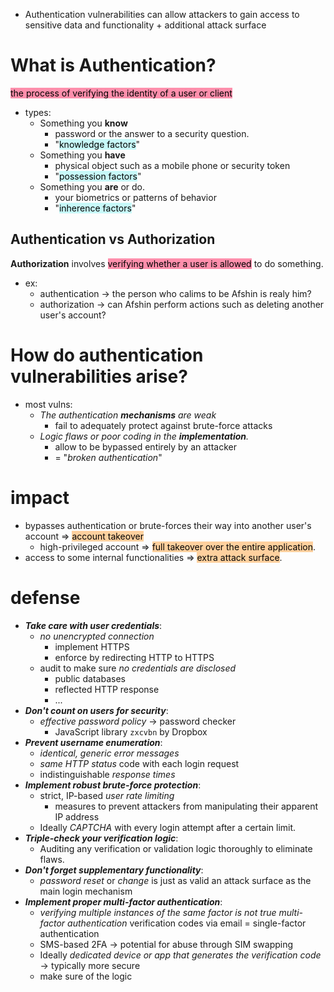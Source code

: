 - Authentication vulnerabilities can allow attackers to gain access to sensitive data and functionality + additional attack surface 

# What is Authentication?

<mark style="background: #FF5582A6;">the process of verifying the identity of a user or client</mark>

- types:
  - Something you **know**
    - password or the answer to a security question.
    - "<mark style="background: #ABF7F7A6;">knowledge factors</mark>"
  - Something you **have**
    - physical object such as a mobile phone or security token
    - "<mark style="background: #ABF7F7A6;">possession factors</mark>"
  - Something you **are** or do. 
    - your biometrics or patterns of behavior 
    - "<mark style="background: #ABF7F7A6;">inherence factors</mark>"
## Authentication vs Authorization

**Authorization** involves <mark style="background: #FF5582A6;">verifying whether a user is allowed</mark> to do something.
- ex:
  - authentication -> the person who calims to be Afshin is realy him?
  - authorization -> can Afshin perform actions such as deleting another user's account?

# How do authentication vulnerabilities arise?

- most vulns:
  - *The authentication **mechanisms** are weak*
    - fail to adequately protect against brute-force attacks
  - *Logic flaws or poor coding in the **implementation**.*
    - allow to be bypassed entirely by an attacker
    - = "_broken authentication_"
# impact

- bypasses authentication or brute-forces their way into another user's account => <mark style="background: #FFB86CA6;">account takeover</mark>
  - high-privileged account => <mark style="background: #FFB86CA6;">full takeover over the entire application</mark>.
- access to some internal functionalities => <mark style="background: #FFB86CA6;">extra attack surface</mark>.

# defense

- ***Take care with user credentials***:
  - _no unencrypted connection_
    - implement HTTPS
    - enforce by redirecting HTTP to HTTPS
  - audit to make sure _no credentials are disclosed_
    -  public databases 
    -  reflected HTTP response 
    - ...
- ***Don't count on users for security***:
  - _effective password policy_ -> password checker
    - JavaScript library `zxcvbn` by Dropbox
- ***Prevent username enumeration***:
  - _identical, generic error messages_
  - _same HTTP status_ code with each login request
  - indistinguishable _response times_
- ***Implement robust brute-force protection***:
  - strict, IP-based _user rate limiting_
    - measures to prevent attackers from manipulating their apparent IP address
  - Ideally _CAPTCHA_ with every login attempt after a certain limit.
- ***Triple-check your verification logic***:
  - Auditing any verification or validation logic thoroughly to eliminate flaws.
- ***Don't forget supplementary functionality***:
	- _password reset_ or _change_ is just as valid an attack surface as the main login mechanism
- ***Implement proper multi-factor authentication***:
  - _verifying multiple instances of the same factor is not true multi-factor authentication_
    verification codes via email = single-factor authentication
  - SMS-based 2FA -> potential for abuse through SIM swapping
  - Ideally _dedicated device or app that generates the verification code_ -> typically more secure
  - make sure of the logic

